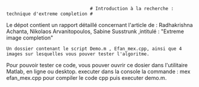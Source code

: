                                    # Introduction à la recherche : technique d'extreme completion #
                                   
 Le dépot contient 
    un rapport détaillé concernant l'article de :
    Radhakrishna Achanta, Nikolaos Arvanitopoulos, Sabine Susstrunk  ,intitulé : "Extreme image completion"
 
    Un dossier contenant le script Demo.m , Efan_mex.cpp, ainsi que 4 images sur lesquelles vous pouver tester l'algoritme.
    
 Pour pouvoir tester ce code, vous pouver ouvrir ce dosier dans l'utilitaire Matlab, en ligne ou desktop.
 executer dans la console la commande : mex efan_mex.cpp pour compiler le code cpp
 puis executer demo.m.
